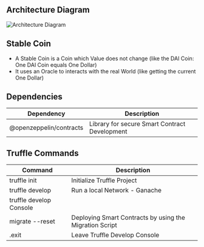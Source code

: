## Architecture Diagram

![Architecture Diagram](https://user-images.githubusercontent.com/29623199/123064257-67bcf700-d40e-11eb-8aaf-cde72bc08594.JPG)

## Stable Coin

* A Stable Coin is a Coin which Value does not change (like the DAI Coin: One DAI Coin equals One Dollar)
* It uses an Oracle to interacts with the real World (like getting the current One Dollar)

## Dependencies

| Dependency | Description |
| --- | --- |
| @openzeppelin/contracts | Library for secure Smart Contract Development |

## Truffle Commands

| Command | Description |
| --- | --- |
| truffle init | Initialize Truffle Project |
| truffle develop | Run a local Network - Ganache |
| truffle develop Console | |
| migrate --reset | Deploying Smart Contracts by using the Migration Script |
| .exit | Leave Truffle Develop Console |
